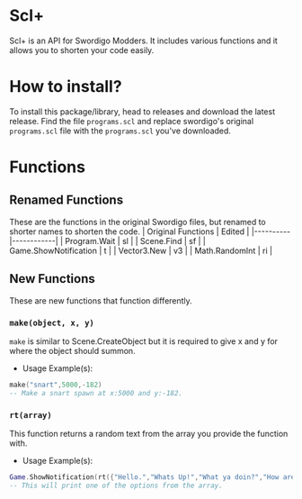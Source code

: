 # Scl+
Scl+ is an API for Swordigo Modders. It includes various functions and it allows you to shorten your code easily.

# How to install?
To install this package/library, head to releases and download the latest release. Find the file `programs.scl` and replace swordigo's original `programs.scl` file with the `programs.scl` you've downloaded.

# Functions
## Renamed Functions
These are the functions in the original Swordigo files, but renamed to shorter names to shorten the code.
| Original Functions | Edited |
|----------|------------|
| Program.Wait | sl |
| Scene.Find | sf |
| Game.ShowNotification | t |
| Vector3.New | v3 |
| Math.RandomInt | ri |

## New Functions
These are new functions that function differently.
### `make(object, x, y)`
`make` is similar to Scene.CreateObject but it is required to give x and y for where the object should summon.
- Usage Example(s):
```lua
make("snart",5000,-182)
-- Make a snart spawn at x:5000 and y:-182.
```

### `rt(array)`
This function returns a random text from the array you provide the function with.
- Usage Example(s):
```lua
Game.ShowNotification(rt({"Hello.","Whats Up!","What ya doin?","How are you doing today?"})
-- This will print one of the options from the array.
```
